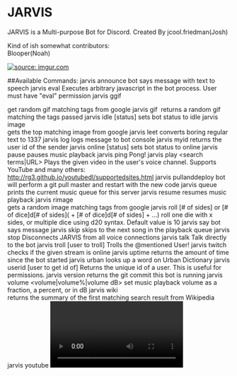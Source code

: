 # JARVIS
JARVIS is a Multi-purpose Bot for Discord.
Created By jcool.friedman(Josh)

<p>Kind of ish somewhat contributors:<br>Blooper(Noah)</p>

<a href="http://imgur.com/4rKMqES"><img src="http://i.imgur.com/4rKMqES.png" title="source: imgur.com" /></a>

##Available Commands:
	jarvis announce <message>
	    bot says message with text to speech
	jarvis eval <command>
	    Executes arbitrary javascript in the bot process. User must have "eval" permission
	jarvis ggif <search query>
	    get random gif matching tags from google
	jarvis gif <image tags>
	    returns a random gif matching the tags passed
	jarvis idle [status]
	    sets bot status to idle
	jarvis image <search query>
	    gets the top matching image from google
	jarvis leet <message>
	    converts boring regular text to 1337
	jarvis log <log message>
	    logs message to bot console
	jarvis myid
	    returns the user id of the sender
	jarvis online [status]
	    sets bot status to online
	jarvis pause
	    pauses music playback
	jarvis ping
	    Pong!
	jarvis play <search terms|URL>
	    Plays the given video in the user's voice channel. Supports YouTube and many others:  http://rg3.github.io/youtubedl/supportedsites.html
	jarvis pullanddeploy
	    bot will perform a git pull master and restart with the new code
	jarvis queue
	    prints the current music queue for this server
	jarvis resume
	    resumes music playback
	jarvis rimage <search query>
	    gets a random image matching tags from google
	jarvis roll [# of sides] or [# of dice]d[# of sides]( + [# of dice]d[# of sides] + ...)
	    roll one die with x sides, or multiple dice using d20 syntax. Default value is 10
	jarvis say <message>
	    bot says message
	jarvis skip
	    skips to the next song in the playback queue
	jarvis stop
	    Disconnects JARVIS from all voice connections
	jarvis talk <message>
	    Talk directly to the bot
	jarvis troll [user to troll]
	    Trolls the @mentioned User!
	jarvis twitch <stream>
	    checks if the given stream is online
	jarvis uptime
	    returns the amount of time since the bot started
	jarvis urban <word>
	    looks up a word on Urban Dictionary
	jarvis userid [user to get id of]
	    Returns the unique id of a user. This is useful for permissions.
	jarvis version
	    returns the git commit this bot is running
	jarvis volume <volume|volume%|volume dB>
	    set music playback volume as a fraction, a percent, or in dB
	jarvis wiki <search terms>
	    returns the summary of the first matching search result from Wikipedia
	jarvis youtube <video tags>
	    gets youtube video matching tags
	
##Support & Suggestions
<a href="https://discord.gg/8P2UZW3" class="button is-medium is-success">Official Server</a>
